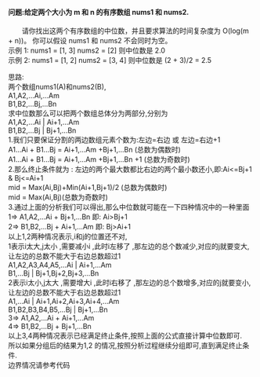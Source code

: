 #### 问题:给定两个大小为 m 和 n 的有序数组 nums1 和 nums2.
&emsp;&emsp;请你找出这两个有序数组的中位数，并且要求算法的时间复杂度为 O(log(m + n))。
你可以假设 nums1 和 nums2 不会同时为空。   
示例 1:    nums1 = [1, 3]    nums2 = [2]     则中位数是 2.0   
示例 2:    nums1 = [1, 2]   nums2 = [3, 4]    则中位数是 (2 + 3)/2 = 2.5

思路:  
两个数组nums1(A)和nums2(B),   
        A1,A2,...Ai,...Am  
        B1,B2,...Bj,...Bn  
        求中位数那么可以把两个数组总体分为两部分,分别为  
             A1,A2,...Ai | Ai+1,...Am  
             B1,B2,...Bj | Bj+1,...Bn     
        1.我们只要保证分割的两边数组元素个数为:左边=右边 或 左边=右边+1    
             A1...Ai + B1...Bj = Ai+1,...Am +Bj+1,...Bn (总数为偶数时)  
             A1...Ai + B1...Bj = Ai+1,...Am +Bj+1,...Bn +1 (总数为奇数时)  
        2.那么终止条件就为 : 左边的两个最大数都比右边的两个最小数还小,即:Ai<=Bj+1 & Bj<=Ai+1  
             mid = Max(Ai,Bj)+Min(Ai+1,Bj+1)/2 (总数为偶数时)  
             mid = Max(Ai,Bj)(总数为奇数时)   
        3.通过上面的分析我们可以得出,那么中位数就可能在一下四种情况中的一种里面  
        1=> A1,A2,...Ai +  Bj+1,...Bn 即: Ai>Bj+1   
        2=> B1,B2,...Bj +  Ai+1,...Am 即: Bj>Ai+1  
        以上1,2两种情况表示,i和j的位置还不对,  
          1表示i太大,j太小 ,需要减小i ,此时i左移了 ,那左边的总个数减少,对应的j就要变大,让左边的总数不能大于右边总数超过1  
                 A1,A2,A3,A4,A5,...Ai | Ai+1,...Am  
                 B1,...Bj | Bj+1,Bj+2,Bj+3,...Bn   
          2表示i太小,j太大 ,需要增大i ,此时i右移了 ,那左边的总个数增多,对应的j就要变小,让左边的总数不能大于右边总数超过1  
                 A1,...Ai | Ai+1,Ai+2,Ai+3,Ai+4,...Am  
                 B1,B2,B3,B4,B5,...Bj | Bj+1,...Bn   
        3=> A1,A2,...Ai +  Ai+1,...Am   
        4=> B1,B2,...Bj +  Bj+1,...Bn  
        以上3,4两种情况表示已经满足终止条件,按照上面的公式直接计算中位数即可.  
        所以如果分组后的结果为1,2 的情况,按照分析过程继续分组即可,直到满足终止条件.  
        边界情况请参考代码  
        